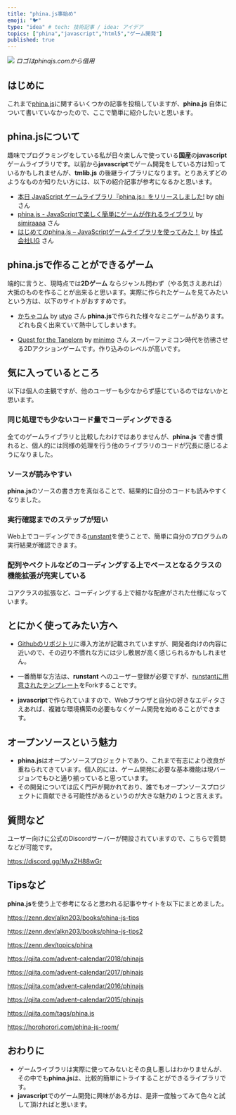 ```yaml
---
title: "phina.js事始め"
emoji: "🐦"
type: "idea" # tech: 技術記事 / idea: アイデア
topics: ["phina","javascript","html5","ゲーム開発"]
published: true
---
```


![](https://raw.githubusercontent.com/phinajs/phina.js/develop/logo.png)
*ロゴはphinajs.comから借用*

## はじめに

これまで[phina.js](https://phinajs.com)に関するいくつかの記事を投稿していますが、**phina.js** 自体について書いていなかったので、ここで簡単に紹介したいと思います。

## phina.jsについて

趣味でプログラミングをしている私が日々楽しんで使っている**国産**の**javascript**ゲームライブラリです。以前から**javascript**でゲーム開発をしている方は知っているかもしれませんが、**tmlib.js** の後継ライブラリになります。とりあえずどのようなものか知りたい方には、以下の紹介記事が参考になるかと思います。

* [本日 JavaScript ゲームライブラリ『phina.js』をリリースしました!](http://phiary.me/phinajs-release/) by [phi](https://twitter.com/phi_jp) さん
* [phina.js - JavaScriptで楽しく簡単にゲームが作れるライブラリ](http://qiita.com/simiraaaa/items/7431734994c9e94dacfd) by [simiraaaa](https://twitter.com/simiraaaa) さん
* [はじめてのphina.js – JavaScriptゲームライブラリを使ってみた！](https://liginc.co.jp/306739) by [株式会社LIG](https://liginc.co.jp/) さん

## phina.jsで作ることができるゲーム

端的に言うと、現時点では**2Dゲーム** ならジャンル問わず（やる気さえあれば）大抵のものを作ることが出来ると思います。実際に作られたゲームを見てみたいという方は、以下のサイトがおすすめです。

* [かちゃコム](https://cachacacha.com/) by [utyo](https://twitter.com/utyo) さん
**phina.js**で作られた様々なミニゲームがあります。どれも良く出来ていて熱中してしまいます。

* [Quest for the Tanelorn](https://minimo.github.io/QuestForTanelorn/) by [minimo](https://twitter.com/minimo) さん
スーパーファミコン時代を彷彿させる2Dアクションゲームです。作り込みのレベルが高いです。

## 気に入っているところ

以下は個人の主観ですが、他のユーザーも少なからず感じているのではないかと思います。

### 同じ処理でも少ないコード量でコーディングできる

全てのゲームライブラリと比較したわけではありませんが、**phina.js** で書き慣れると、個人的には同様の処理を行う他のライブラリのコードが冗長に感じるようになりました。

### ソースが読みやすい

**phina.js**のソースの書き方を真似ることで、結果的に自分のコードも読みやすくなりました。

### 実行確認までのステップが短い

Web上でコーディングできる[runstant](https://runstant.com/)を使うことで、簡単に自分のプログラムの実行結果が確認できます。

### 配列やベクトルなどのコーディングする上でベースとなるクラスの機能拡張が充実している

コアクラスの拡張など、コーディングする上で細かな配慮がされた仕様になっています。

## とにかく使ってみたい方へ

* [Githubのリポジトリ](https://github.com/phinajs/phina.js)に導入方法が記載されていますが、開発者向けの内容に近いので、その辺り不慣れな方には少し敷居が高く感じられるかもしれません。

* 一番簡単な方法は、**runstant** へのユーザー登録が必要ですが、[runstantに用意されたテンプレート](https://runstant.com/phi/projects/phinajs_template)をForkすることです。

* **javascript**で作られていますので、Webブラウザと自分の好きなエディタさえあれば、複雑な環境構築の必要もなくゲーム開発を始めることができます。

## オープンソースという魅力

* **phina.js**はオープンソースプロジェクトであり、これまで有志により改良が重ねられてきています。個人的には、ゲーム開発に必要な基本機能は現バージョンでもひと通り揃っていると思っています。
* その開発については広く門戸が開かれており、誰でもオープンソースプロジェクトに貢献できる可能性があるというのが大きな魅力の１つと言えます。

## 質問など

ユーザー向けに公式のDiscordサーバーが開設されていますので、こちらで質問などが可能です。

https://discord.gg/MyxZH88wGr

## Tipsなど

**phina.js**を使う上で参考になると思われる記事やサイトを以下にまとめました。

https://zenn.dev/alkn203/books/phina-js-tips

https://zenn.dev/alkn203/books/phina-js-tips2

https://zenn.dev/topics/phina

https://qiita.com/advent-calendar/2018/phinajs

https://qiita.com/advent-calendar/2017/phinajs

https://qiita.com/advent-calendar/2016/phinajs

https://qiita.com/advent-calendar/2015/phinajs

https://qiita.com/tags/phina.js

https://horohorori.com/phina-js-room/


## おわりに
* ゲームライブラリは実際に使ってみないとその良し悪しはわかりませんが、その中でも**phina.js**は、比較的簡単にトライすることができるライブラリです。
* **javascript**でのゲーム開発に興味がある方は、是非一度触ってみて色々と試して頂ければと思います。
